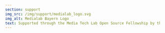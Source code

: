 ```yaml
---
section: support
img_src: /img/support/medialab_logo.svg
img_alt: Medialab Bayern Logo
text: Supported through the Media Tech Lab Open Source Fellowship by the Media Lab Bayern.
---
```

